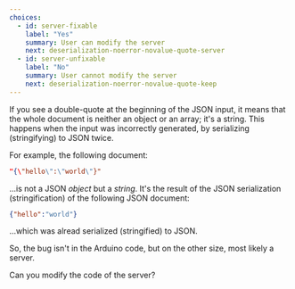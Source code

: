 ```yaml
---
choices:
  - id: server-fixable
    label: "Yes"
    summary: User can modify the server
    next: deserialization-noerror-novalue-quote-server
  - id: server-unfixable
    label: "No"
    summary: User cannot modify the server
    next: deserialization-noerror-novalue-quote-keep
---
```


If you see a double-quote at the beginning of the JSON input, it means that the whole document is neither an object or an array; it's a string. This happens when the input was incorrectly generated, by serializing (stringifying) to JSON twice.

For example, the following document:

```json
"{\"hello\":\"world\"}"
```

...is not a JSON *object* but a *string*.
It's the result of the JSON serialization (stringification) of the following JSON document:

```json
{"hello":"world"}
```

...which was alread serialized (stringified) to JSON.

So, the bug isn't in the Arduino code, but on the other size, most likely a server.

Can you modify the code of the server?
